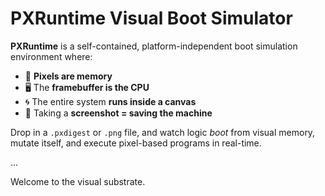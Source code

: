 # PXRuntime Visual Boot Simulator

**PXRuntime** is a self-contained, platform-independent boot simulation environment where:

- 🧠 **Pixels are memory**
- 🖥️ The **framebuffer is the CPU**
- 🌀 The entire system **runs inside a canvas**
- 📸 Taking a **screenshot = saving the machine**

Drop in a `.pxdigest` or `.png` file, and watch logic *boot* from visual memory, mutate itself, and execute pixel-based programs in real-time.

...

Welcome to the visual substrate.
